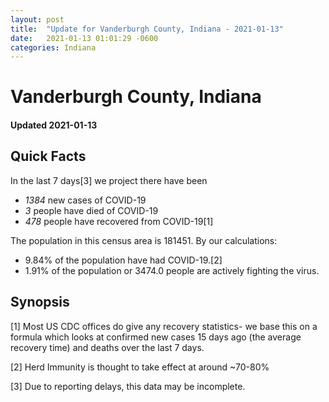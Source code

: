 ```yaml
---
layout: post
title:  "Update for Vanderburgh County, Indiana - 2021-01-13"
date:   2021-01-13 01:01:29 -0600
categories: Indiana
---
```


# Vanderburgh County, Indiana
#### Updated 2021-01-13

## Quick Facts

In the last 7 days[3] we project there have been
- *1384* new cases of COVID-19
- *3* people have died of COVID-19
- *478* people have recovered from COVID-19[1]

The population in this census area is 181451. By our calculations:
- 9.84% of the population have had COVID-19.[2]
- 1.91% of the population or 3474.0 people are actively fighting the virus.

## Synopsis




[1] Most US CDC offices do give any recovery statistics- we base this on a formula which looks at confirmed new cases
15 days ago (the average recovery time) and deaths over the last 7 days.

[2] Herd Immunity is thought to take effect at around ~70-80%

[3] Due to reporting delays, this data may be incomplete.
 
    